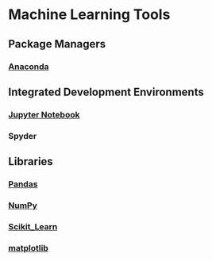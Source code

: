 # Machine Learning Tools

## Package Managers

### [Anaconda](anaconda.md)

## Integrated Development Environments

### [Jupyter Notebook](https://github.com/ganeshkedari/MachineLearningCookbook/tree/df51ae6e2afeca26ac8d1b6ffdafd346ccaf7fcf/Jupyter-Notebook.md)

### Spyder

## Libraries

### [Pandas](https://github.com/ganeshkedari/MachineLearningCookbook/tree/df51ae6e2afeca26ac8d1b6ffdafd346ccaf7fcf/Pandas.md)

### [NumPy](https://github.com/ganeshkedari/MachineLearningCookbook/tree/df51ae6e2afeca26ac8d1b6ffdafd346ccaf7fcf/NumPy.md)

### [Scikit\_Learn](https://github.com/ganeshkedari/MachineLearningCookbook/tree/df51ae6e2afeca26ac8d1b6ffdafd346ccaf7fcf/Scikit_Learn.md)

### [matplotlib](https://github.com/ganeshkedari/MachineLearningCookbook/tree/df51ae6e2afeca26ac8d1b6ffdafd346ccaf7fcf/matplotlib.md)

